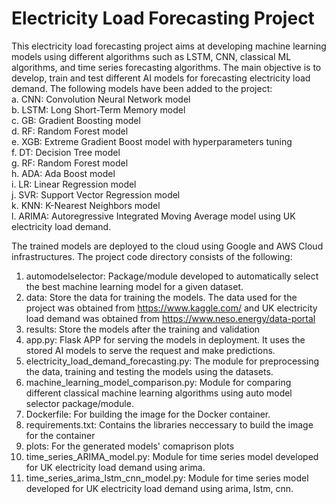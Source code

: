 # Electricity Load Forecasting Project
This electricity load forecasting project aims at developing machine learning models using different algorithms such as LSTM, CNN, classical ML algorithms, and time series forecasting algorithms. The main objective is to develop, train and test different AI models for forecasting electricity load demand.
The following models have been added to the project:\
    a. CNN: Convolution Neural Network model \
    b. LSTM: Long Short-Term Memory model \
    c. GB: Gradient Boosting model \
    d. RF: Random Forest model \
    e. XGB: Extreme Gradient Boost model with hyperparameters tuning \
    f. DT: Decision Tree model \
    g. RF: Random Forest model \
    h. ADA: Ada Boost model \
    i. LR: Linear Regression model \
    j. SVR: Support Vector Regression model \
    k. KNN: K-Nearest Neighbors model \
    l. ARIMA: Autoregressive Integrated Moving Average model using UK electricity load demand.
   
The trained models are deployed to the cloud using Google and AWS Cloud infrastructures. 
The project code directory consists of the following:
1. automodelselector: Package/module developed to automatically select the best machine learning model for a given dataset. 
2. data: Store the data for training the models. The data used for the project was obtained from https://www.kaggle.com/ and UK electricity load demand was obtained from https://www.neso.energy/data-portal
3. results: Store the models after the training and validation
4. app.py: Flask APP for serving the models in deployment. It uses the stored AI models to serve the request and make predictions.
5. electricity_load_demand_forecasting.py: The module for preprocessing the data, training and testing the models using the datasets.
6. machine_learning_model_comparison.py: Module for comparing different classical machine learning algorithms using auto model selector package/module.
7. Dockerfile: For building the image for the Docker container.
8. requirements.txt: Contains the libraries neccessary to build the image for the container
9. plots: For the generated models' comaprison plots 
10. time_series_ARIMA_model.py: Module for time series model developed for UK electricity load demand using arima.
11. time_series_arima_lstm_cnn_model.py: Module for time series model developed for UK electricity load demand using arima, lstm, cnn. 


